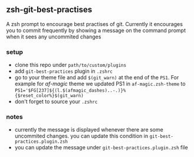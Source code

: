 ## zsh-git-best-practises

A zsh prompt to encourage best practises of git. Currently it
encourages you to commit frequently by showing a message on the command
prompt when it sees any uncommited changes

### setup
- clone this repo under `path/to/custom/plugins`
- add `git-best-practices` plugin in `.zshrc`
- go to your theme file and add `$(git_warn)` at the end of the
  `PS1`. For example for *af-magic* theme we updated PS1 in `af-magic.zsh-theme` to `PS1='$FG[237]${(l.$(afmagic_dashes)..-.)}%{$reset_color%}$(git_warn)`
- don't forget to source your `.zshrc`


### notes

- currently the message is displayed whenever there are some uncommited changes. you can update this condition in `git-best-practices.plugin.zsh` 
- you can update the message under `git-best-practices.plugin.zsh` file